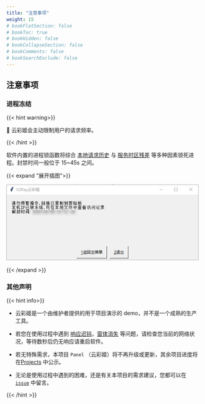 ```yaml
---
title: "注意事项"
weight: 15
# bookFlatSection: false
# bookToc: true
# bookHidden: false
# bookCollapseSection: false
# bookComments: false
# bookSearchExclude: false
---
```


## 注意事项

### 进程冻结

{{< hint warning>}}

📌 云彩姬会主动限制用户的请求频率。

{{< /hint >}}

软件内置的进程锁函数将综合 <u>本地请求历史</u> 与 <u>服务时区残差</u> 等多种因素锁死进程。封禁时间一般位于 15~45s 之间。

{{< expand "展开插图">}}

<div align="center"><img src="AQvIyKTFLg8ERO7.png" alt="进程冻结"  /></div>

{{< /expand >}}

### **其他声明**

{{< hint info>}}

- 云彩姬是一个由维护者提供的用于项目演示的 demo，并不是一个成熟的生产工具。
- 若您在使用过程中遇到 <u>响应迟钝</u>，<u>窗体消失</u> 等问题，请检查您当前的网络状况，等待数秒后仍无响应请重启软件。

- 若无特殊需求，本项目 `Panel` （云彩姬）将不再升级或更新，其余项目进度将在[Projects](https://github.com/QIN2DIM/V2RayCloudSpider/projects) 中公示。

- 无论是使用过程中遇到的困难，还是有关本项目的需求建议，您都可以在 [`issue`](https://github.com/QIN2DIM/V2RayCloudSpider/issues/new/choose) 中留言。

{{< /hint >}}
